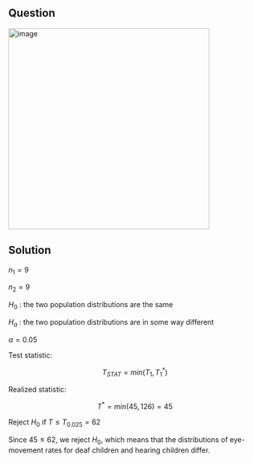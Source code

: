 ## Question

<img width="400" alt="image" src="https://github.com/user-attachments/assets/1c2d9b43-2305-419c-87bb-79682f1dfdda](https://github.com/user-attachments/assets/4e20b008-621f-4c3d-a10f-d8b2f3236e8c" />

## Solution

$n_1 = 9$

$n_2 = 9$

$H_0$ : the two population distributions are the same

$H_a$ : the two population distributions are in some way different

$\alpha=0.05$

Test statistic:

$$
T_{STAT} = min(T_1,T_1^*)
$$

Realized statistic: 

$$
T^* = min(45,126) = 45
$$

Reject $H_0$ if $T \leq T_{0.025} = 62$

Since $45 \leq 62$, we reject $H_0$, which means that the distributions of eye-movement rates for deaf children and hearing children differ.
